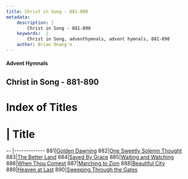 ```yaml
---
title: Christ in Song - 881-890
metadata:
    description: |
        Christ in Song - 881-890
    keywords:  |
        Christ in Song, adventhymnals, advent hymnals, 881-890
    author: Brian Onang'o
---
```


#### Advent Hymnals
## Christ in Song - 881-890

# Index of Titles
# | Title                        
-- |-------------
881|[Golden Dawning](/christ-in-song/CIS/801-900/881-890/Golden-Dawning)
882|[One Sweetly Solemn Thought](/christ-in-song/CIS/801-900/881-890/One-Sweetly-Solemn-Thought)
883|[The Better Land](/christ-in-song/CIS/801-900/881-890/The-Better-Land)
884|[Saved By Grace](/christ-in-song/CIS/801-900/881-890/Saved-By-Grace)
885|[Waiting and Watching](/christ-in-song/CIS/801-900/881-890/Waiting-and-Watching)
886|[When Thou Comest](/christ-in-song/CIS/801-900/881-890/When-Thou-Comest)
887|[Marching to Zion](/christ-in-song/CIS/801-900/881-890/Marching-to-Zion)
888|[Beautiful City](/christ-in-song/CIS/801-900/881-890/Beautiful-City)
889|[Heaven at Last](/christ-in-song/CIS/801-900/881-890/Heaven-at-Last)
890|[Sweeping Through the Gates](/christ-in-song/CIS/801-900/881-890/Sweeping-Through-the-Gates)